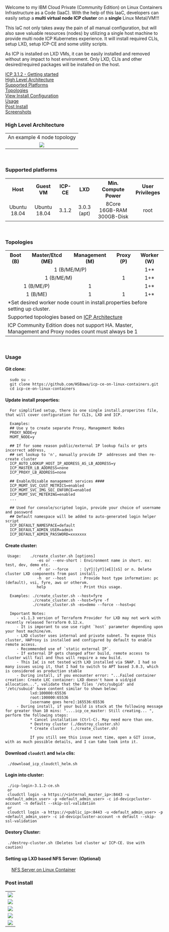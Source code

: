 Welcome to my IBM Cloud Private (Community Edition) on Linux Containers Infrastructure as a Code (IaaC). With the help of this IaaC, developers can easily setup a **multi virtual node ICP cluster** on a **single** Linux Metal/VM!!!<br>

This IaC not only takes away the pain of all manual configuration, but will also save valuable resources (nodes) by utilizing a single host machine to provide multi node ICP Kubernetes experience. It will install required CLIs, setup LXD, setup ICP-CE and some utility scripts.

As ICP is installed on LXD VMs, it can be easily installed and removed without any impact to host environment. Only LXD, CLIs and other desired/required packages will be installed on the host.

[ICP 3.1.2 - Getting started](https://www.ibm.com/support/knowledgecenter/en/SSBS6K_3.1.2/getting_started/introduction.html)  <br>
[High Level Architecture](/README.md#high-level-architecture) <br>
[Supported Platforms](/README.md#supported-platforms) <br>
[Topologies](/README.md#topologies) <br>
[View Install Configuration](/install.properties)<br>
[Usage](/README.md#usage) <br>
[Post Install](/README.md#post-install) <br>
[Screenshots](/docs/screenshots) <br>

### **__High Level Architecture__**<br>
<table border="0">
 <tr align="center"><td>An example 4 node topology</td></tr>
 <tr align="center"><td><img src="/docs/screenshots/arch/icp-lxd-4-node-arch.png"></td></tr>
</table> <br>


### **__Supported platforms__**<br>
<table>
 <tr>
   <th align="center">Host</th>
   <th align="center">Guest VM</th>
   <th align="center">ICP-CE</th>
   <th align="center">LXD</th>  
   <th align="center">Min. Compute Power</th>
   <th align="center">User Privileges</th>
</tr>
 <tr>
    <td align="center">Ubuntu 18.04</td>
    <td align="center">Ubuntu 18.04</td>
    <td align="center">3.1.2</td>
    <td align="center">3.0.3 (apt)</td>  
    <td align="center">8Core 16GB-RAM 300GB-Disk</td>  
    <td align="center">root</td>  
</tr>
</table> <br>

### **__Topologies__**<br>
<table>
 <tr>
   <th>Boot (B)</th>
   <th>Master/Etcd (ME)</th>
   <th>Management (M)</th>
   <th>Proxy (P)</th>
   <th>Worker (W)</th>
 </tr>
 <tr>
    <td colspan="4" align="center">1 (B/ME/M/P)</td>
    <td align="center">1+*</td>
 </tr>

 <tr>
   <td colspan="3" align="center">1 (B/ME/M)</td>
   <td align="center">1</td>
   <td align="center">1+*</td>
 </tr>
 <tr>
   <td colspan="2" align="center">1 (B/ME/P)</td>
   <td align="center">1</td>
   <td align="center"></td>
   <td align="center">1+*</td>
 </tr>
 <tr>
   <td colspan="2" align="center">1 (B/ME) </td>
   <td align="center">1</td>
   <td align="center">1</td>
   <td align="center">1+*</td>
 <tr>
  <td colspan="5">*Set desired worker node count in install.properties before setting up cluster.</td>
 </tr>
 <tr>
    <td colspan="5">Supported topologies based on <a href="https://www.ibm.com/support/knowledgecenter/en/SSBS6K_3.1.2/getting_started/architecture.html">ICP Architecture</a></td>
 <tr>
    <td colspan="5">ICP Community Edition does not support HA. Master, Management and Proxy nodes count must always be 1</td>
 </tr>
</table> <br>

### **__Usage__**<br>

#### **__Git clone:__**<br>
      sudo su -
      git clone https://github.com/HSBawa/icp-ce-on-linux-containers.git
      cd icp-ce-on-linux-containers

#### **__Update install properties:__**<br>

      For simplified setup, there is one single install.properites file, that will cover configuration for CLIs, LXD and ICP.

      Examples:
      ## Use y to create separate Proxy, Management Nodes
      PROXY_NODE=y
      MGMT_NODE=y

      ## If for some reason public/external IP lookup fails or gets incorrect address,
      ## set lookup to 'n', manually provide IP  addresses and then re-create cluster
      ICP_AUTO_LOOKUP_HOST_IP_ADDRESS_AS_LB_ADDRESS=y
      ICP_MASTER_LB_ADDRESS=none
      ICP_PROXY_LB_ADDRESS=none

      ## Enable/Disable management services ####
      ICP_MGMT_SVC_CUST_METRICS=enabled
      ICP_MGMT_SVC_IMG_SEC_ENFORCE=enabled
      ICP_MGMT_SVC_METERING=enabled
      ...

      ## Used for console/scripted login, provide your choice of username and password
      ## Default namespace will be added to auto-generated login helper script
      ICP_DEFAULT_NAMESPACE=default
      ICP_DEFAULT_ADMIN_USER=admin
      ICP_DEFAULT_ADMIN_PASSWORD=xxxxxxx


#### **__Create cluster:__**<br>

     Usage:    ./create_cluster.sh [options]
                  -es or --env-short : Environment name in short. ex: test, dev, demo etc.
                  -f  or --force     : [yY]|[yY][eE][sS] or n. Delete cluster LXD components from past install.
                  -h  or --host      : Provide host type information: pc (default), vsi, fyre, aws or othervm.
                  help               : Print this usage.

      Examples: ./create_cluster.sh --host=fyre
                ./create_cluster.sh --host=fyre -f
                ./create_cluster.sh -es=demo --force --host=pc

      Important Notes:
         - v1.1.3 version of Terraform Provider for LXD may not work with recently released Terraform 0.12.x. 
         - It is imporant to use use right `host` parameter depending upon your host machine/vm.
         - LXD cluster uses internal and private subnet. To expose this cluster, HAProxy is installed and configured by default to enable remote access.
         - Recommended use of `static external IP`.
         - If external IP gets changed after build, remote access to cluster will fail and thus will require a new build.
         - This IaC is not tested with LXD installed via SNAP. I had so many issues using it, that I had to switch to APT based 3.0.3, which is considered as production stable
         - During install, if you encounter error: "...Failed container creation: Create LXC container: LXD doesn't have a uid/gid allocation...", validate that the files '/etc/subgid' and '/etc/subuid' have content similar to shown below:
               lxd:100000:65536
               root:100000:65536
               [username goes here]:165536:65536
         - During install, if your build is stuck at the following message for greater than 10 mins: "....icp_ce_master: Still creating... ", perform the following steps:
               * Cancel installation (Ctrl-C). May need more than one. 
               * Destroy cluster (./destroy_cluster.sh)
               * Create cluster  (./create_cluster.sh)
               
               If you still see this issue next time, open a GIT issue, with as much possible details, and I can take look into it.

#### **__Download `cloudctl` and `helm` clis__:**<br>

     ./download_icp_cloudctl_helm.sh

#### **__Login into cluster:__**<br>

     ./icp-login-3.1.2-ce.sh
     or
     cloudctl login -a https://<internal_master_ip>:8443 -u <default_admin_user> -p <default_admin_user> -c id-devicpcluster-account -n default --skip-ssl-validation
     or
     cloudctl login -a https://<public_ip>:8443 -u <default_admin_user> -p <default_admin_user> -c id-devicpcluster-account -n default --skip-ssl-validation

#### **__Destory Cluster:__**<br>

     ./destroy-cluster.sh (Deletes lxd cluster w/ ICP-CE. Use with caution)

#### **__Setting up LXD based NFS Server:__** (Optional)<br>
&nbsp;&nbsp;&nbsp;&nbsp;&nbsp;[NFS Server on Linux Container](https://github.com/HSBawa/nfs-server-on-linux-container)

### **__Post install__**<br>

<table border="0">
  <tr align="center"><td><img src="/docs/screenshots/install/icp-install-finish.png"></td></tr>
  <tr align="center"><td><img src="/docs/screenshots/install/k8s-nodes.png"></td></tr>
  <tr align="center"><td><img src="/docs/screenshots/install/lxd-node-list.png"></td></tr>  
  <tr align="center"><td><img src="/docs/screenshots/install/icp-login.png"></td></tr>
  <tr align="center"><td><img src="/docs/screenshots/install/icp-dashboard.jpg"></td></tr>
</table> <br>
